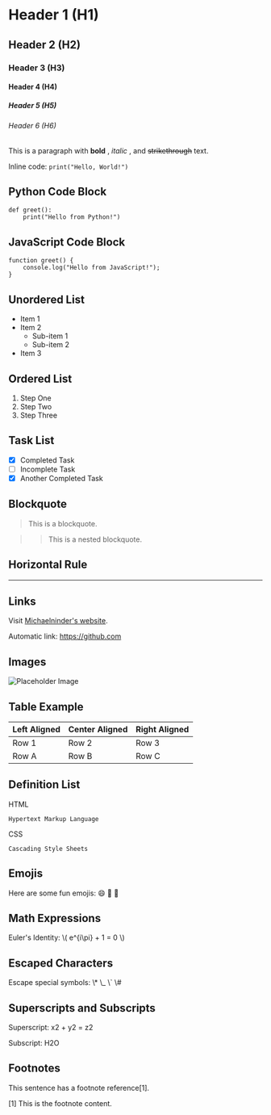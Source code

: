 # Header 1 (H1)

## Header 2 (H2)

### Header 3 (H3)

#### Header 4 (H4)

##### Header 5 (H5)

###### Header 6 (H6)

This is a paragraph with **bold** , _italic_ , and ~~strikethrough~~ text.

Inline code: `print("Hello, World!")`

## Python Code Block

    
    
    def greet():
        print("Hello from Python!")
        

## JavaScript Code Block

    
    
    function greet() {
        console.log("Hello from JavaScript!");
    }
        

## Unordered List

  * Item 1
  * Item 2 
    * Sub-item 1
    * Sub-item 2
  * Item 3

## Ordered List

  1. Step One
  2. Step Two
  3. Step Three

## Task List

  * [x] Completed Task
  * [ ] Incomplete Task
  * [x] Another Completed Task

## Blockquote

> This is a blockquote.
>

>> This is a nested blockquote.

## Horizontal Rule

* * *

## Links

Visit [Michaelninder's website](https://michaelninder.de).

Automatic link: <https://github.com>

## Images

![Placeholder Image](https://via.placeholder.com/300)

## Table Example

Left Aligned | Center Aligned | Right Aligned  
---|---|---  
Row 1 | Row 2 | Row 3  
Row A | Row B | Row C  
  
## Definition List

HTML

    Hypertext Markup Language
CSS

    Cascading Style Sheets

## Emojis

Here are some fun emojis: 😄 🚀 🎉

## Math Expressions

Euler's Identity: \\( e^{i\pi} + 1 = 0 \\)

## Escaped Characters

Escape special symbols: \\* \\_ \\` \\#

## Superscripts and Subscripts

Superscript: x2 \+ y2 = z2

Subscript: H2O

## Footnotes

This sentence has a footnote reference[1].

[1] This is the footnote content.


